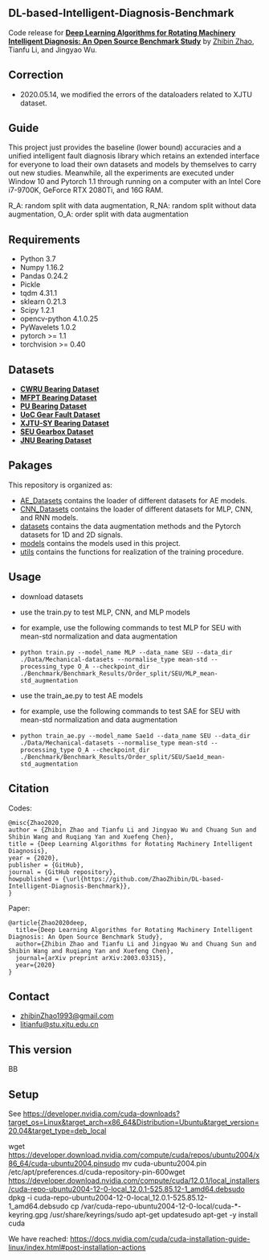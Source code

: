 
## DL-based-Intelligent-Diagnosis-Benchmark

Code release for **[Deep Learning Algorithms for Rotating Machinery Intelligent Diagnosis: An Open Source Benchmark Study](https://arxiv.org/abs/2003.03315)** by [Zhibin Zhao](https://Zhaozhibin.github.io/), Tianfu Li, and Jingyao Wu.

## Correction
* 2020.05.14, we modified the errors of the dataloaders related to XJTU dataset.

## Guide
This project just provides the baseline (lower bound) accuracies and a unified intelligent fault diagnosis library which retains an extended interface for everyone to load their own datasets and models by themselves to carry out new studies. Meanwhile, all the experiments are executed under Window 10 and Pytorch 1.1 through running on a computer with an Intel Core i7-9700K, GeForce RTX 2080Ti, and 16G RAM.

R_A: random split with data augmentation, R_NA: random split without data augmentation, O_A: order split with data augmentation

## Requirements
- Python 3.7
- Numpy 1.16.2
- Pandas 0.24.2
- Pickle
- tqdm 4.31.1
- sklearn 0.21.3
- Scipy 1.2.1
- opencv-python 4.1.0.25
- PyWavelets 1.0.2
- pytorch >= 1.1
- torchvision >= 0.40


## Datasets
- **[CWRU Bearing Dataset](https://csegroups.case.edu/bearingdatacenter/pages/download-data-file/)**
- **[MFPT Bearing Dataset](https://mfpt.org/fault-data-sets/)**
- **[PU Bearing Dataset](https://mb.uni-paderborn.de/kat/forschung/datacenter/bearing-datacenter/)**
- **[UoC Gear Fault Dataset](https://figshare.com/articles/Gear_Fault_Data/6127874/1)**
- **[XJTU-SY Bearing Dataset](http://biaowang.tech/xjtu-sy-bearing-datasets/)**
- **[SEU Gearbox Dataset](https://github.com/cathysiyu/Mechanical-datasets)**
- **[JNU Bearing Dataset](http://mad-net.org:8765/explore.html?t=0.5831516555847212.)**




## Pakages

This repository is organized as:
- [AE_Datasets](https://github.com/ZhaoZhibin/DL-based-Intelligent-Diagnosis-Benchmark/tree/master/AE_Datasets) contains the loader of different datasets for AE models.
- [CNN_Datasets](https://github.com/ZhaoZhibin/DL-based-Intelligent-Diagnosis-Benchmark/tree/master/CNN_Datasets) contains the loader of different datasets for MLP, CNN, and RNN models.
- [datasets](https://github.com/ZhaoZhibin/DL-based-Intelligent-Diagnosis-Benchmark/tree/master/datasets) contains the data augmentation methods and the Pytorch datasets for 1D and 2D signals.
- [models](https://github.com/ZhaoZhibin/DL-based-Intelligent-Diagnosis-Benchmark/tree/master/models) contains the models used in this project.
- [utils](https://github.com/ZhaoZhibin/DL-based-Intelligent-Diagnosis-Benchmark/tree/master/utils) contains the functions for realization of the training procedure.


## Usage
- download datasets
- use the train.py to test MLP, CNN, and MLP models

- for example, use the following commands to test MLP for SEU with mean-std normalization and data augmentation
- `python train.py --model_name MLP --data_name SEU --data_dir ./Data/Mechanical-datasets --normalise_type mean-std --processing_type O_A --checkpoint_dir ./Benchmark/Benchmark_Results/Order_split/SEU/MLP_mean-std_augmentation`

- use the train_ae.py to test AE models
- for example, use the following commands to test SAE for SEU with mean-std normalization and data augmentation
- `python train_ae.py --model_name Sae1d --data_name SEU --data_dir ./Data/Mechanical-datasets --normalise_type mean-std --processing_type O_A --checkpoint_dir ./Benchmark/Benchmark_Results/Order_split/SEU/Sae1d_mean-std_augmentation`
  


## Citation
Codes:
```
@misc{Zhao2020,
author = {Zhibin Zhao and Tianfu Li and Jingyao Wu and Chuang Sun and Shibin Wang and Ruqiang Yan and Xuefeng Chen},
title = {Deep Learning Algorithms for Rotating Machinery Intelligent Diagnosis},
year = {2020},
publisher = {GitHub},
journal = {GitHub repository},
howpublished = {\url{https://github.com/ZhaoZhibin/DL-based-Intelligent-Diagnosis-Benchmark}},
}
```
Paper:
```
@article{Zhao2020deep,
  title={Deep Learning Algorithms for Rotating Machinery Intelligent Diagnosis: An Open Source Benchmark Study},
  author={Zhibin Zhao and Tianfu Li and Jingyao Wu and Chuang Sun and Shibin Wang and Ruqiang Yan and Xuefeng Chen},
  journal={arXiv preprint arXiv:2003.03315},
  year={2020}
}
```
## Contact
- zhibinZhao1993@gmail.com
- litianfu@stu.xjtu.edu.cn

## This version
BB

## Setup

See https://developer.nvidia.com/cuda-downloads?target_os=Linux&target_arch=x86_64&Distribution=Ubuntu&target_version=20.04&target_type=deb_local

wget https://developer.download.nvidia.com/compute/cuda/repos/ubuntu2004/x86_64/cuda-ubuntu2004.pinsudo mv cuda-ubuntu2004.pin /etc/apt/preferences.d/cuda-repository-pin-600wget https://developer.download.nvidia.com/compute/cuda/12.0.1/local_installers/cuda-repo-ubuntu2004-12-0-local_12.0.1-525.85.12-1_amd64.debsudo dpkg -i cuda-repo-ubuntu2004-12-0-local_12.0.1-525.85.12-1_amd64.debsudo cp /var/cuda-repo-ubuntu2004-12-0-local/cuda-*-keyring.gpg /usr/share/keyrings/sudo apt-get updatesudo apt-get -y install cuda

We have reached: https://docs.nvidia.com/cuda/cuda-installation-guide-linux/index.html#post-installation-actions